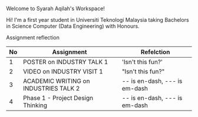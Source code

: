 Welcome to Syarah Aqilah's Workspace!

Hi! I'm a first year student in Universiti Teknologi Malaysia taking Bachelors in Science Computer (Data Engineering) with Honours. 

Assignment reflection 

|No|     Assignment                        |Refelction                   |
|--|---------------------------------------|-----------------------------|
|1 |POSTER on INDUSTRY TALK 1              |'Isn't this fun?'            |
|2 |VIDEO on INDUSTRY VISIT 1              |"Isn't this fun?"            |
|3 |ACADEMIC WRITING on INDUSTRIES TALK 2  |-- is en-dash, --- is em-dash|
|4 |Phase 1 - Project Design Thinking      |-- is en-dash, --- is em-dash|
